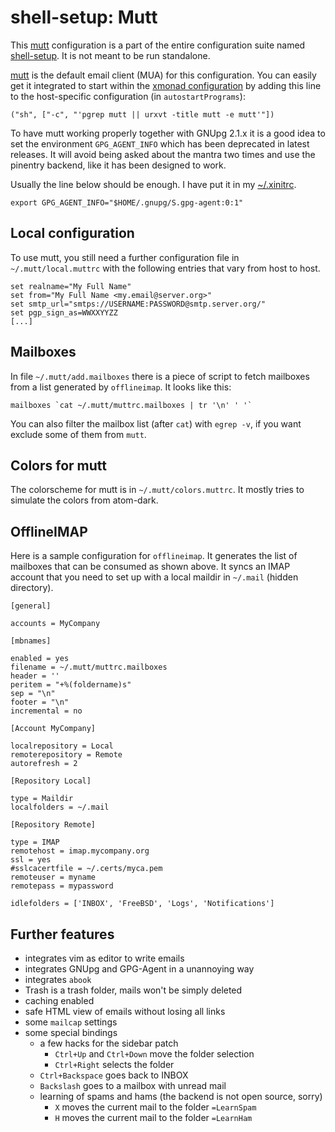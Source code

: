 # shell-setup: Mutt

This [mutt](http://www.mutt.org/) configuration is a part of the entire
configuration suite named [shell-setup](https://github.com/nakal/shell-setup).
It is not meant to be run standalone.

[mutt](http://www.mutt.org/) is the default email client (MUA) for this
configuration. You can easily get it integrated to start within the
[xmonad configuration](https://github.com/nakal/xmonad-conf) by adding this
line to the host-specific configuration (in `autostartPrograms`):

```
("sh", ["-c", "'pgrep mutt || urxvt -title mutt -e mutt'"])
```

To have mutt working properly together with GNUpg 2.1.x it is a good idea
to set the environment `GPG_AGENT_INFO` which has been deprecated in latest
releases. It will avoid being asked about the mantra two times and use the
pinentry backend, like it has been designed to work.

Usually the line below should be enough. I have put it in my
[~/.xinitrc](https://github.com/nakal/xmonad-conf/blob/master/xsettings/.xinitrc).

```
export GPG_AGENT_INFO="$HOME/.gnupg/S.gpg-agent:0:1"
```

## Local configuration

To use mutt, you still need a further configuration file in
`~/.mutt/local.muttrc` with the following entries that vary from host
to host.

```
set realname="My Full Name"
set from="My Full Name <my.email@server.org>"
set smtp_url="smtps://USERNAME:PASSWORD@smtp.server.org/"
set pgp_sign_as=WWXXYYZZ
[...]
```

## Mailboxes

In file `~/.mutt/add.mailboxes` there is a piece of script to fetch mailboxes
from a list generated by `offlineimap`. It looks like this:

```
mailboxes `cat ~/.mutt/muttrc.mailboxes | tr '\n' ' '`
```

You can also filter the mailbox list (after `cat`) with `egrep -v`, if you
want exclude some of them from `mutt`.

## Colors for mutt

The colorscheme for mutt is in `~/.mutt/colors.muttrc`. It mostly tries to
simulate the colors from atom-dark.

## OfflineIMAP

Here is a sample configuration for `offlineimap`. It generates the
list of mailboxes that can be consumed as shown above. It syncs
an IMAP account that you need to set up with a local maildir
in `~/.mail` (hidden directory).

```
[general]

accounts = MyCompany

[mbnames]

enabled = yes
filename = ~/.mutt/muttrc.mailboxes
header = ''
peritem = "+%(foldername)s"
sep = "\n"
footer = "\n"
incremental = no

[Account MyCompany]

localrepository = Local
remoterepository = Remote
autorefresh = 2

[Repository Local]

type = Maildir
localfolders = ~/.mail

[Repository Remote]

type = IMAP
remotehost = imap.mycompany.org
ssl = yes
#sslcacertfile = ~/.certs/myca.pem
remoteuser = myname
remotepass = mypassword

idlefolders = ['INBOX', 'FreeBSD', 'Logs', 'Notifications']
```

## Further features

* integrates vim as editor to write emails
* integrates GNUpg and GPG-Agent in a unannoying way
* integrates `abook`
* Trash is a trash folder, mails won't be simply deleted
* caching enabled
* safe HTML view of emails without losing all links
* some `mailcap` settings
* some special bindings
	* a few hacks for the sidebar patch
		* `Ctrl+Up` and `Ctrl+Down`  move the folder selection
		* `Ctrl+Right` selects the folder
	* `Ctrl+Backspace` goes back to INBOX
	* `Backslash` goes to a mailbox with unread mail
	* learning of spams and hams (the backend is not open source, sorry)
		* `X` moves the current mail to the folder `=LearnSpam`
		* `H` moves the current mail to the folder `=LearnHam`
